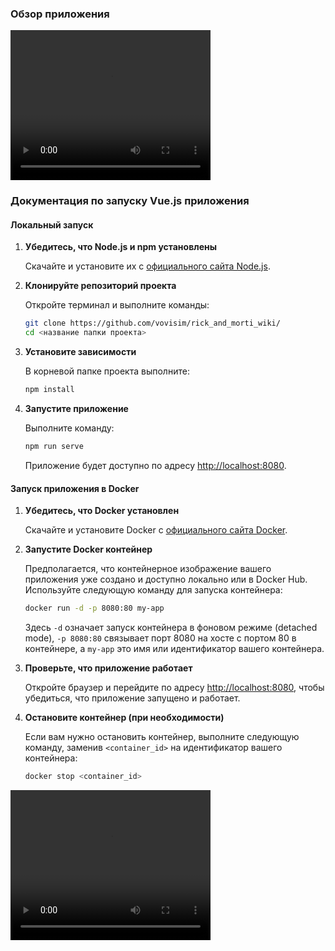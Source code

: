 ### Обзор приложения
<video width="320" height="240" controls>
  <source src="./Review.mp4" type="video/mp4">
  Your browser does not support the video tag.
</video>


### Документация по запуску Vue.js приложения

#### Локальный запуск

1. **Убедитесь, что Node.js и npm установлены**

   Скачайте и установите их с [официального сайта Node.js](https://nodejs.org/).

2. **Клонируйте репозиторий проекта**

   Откройте терминал и выполните команды:

   ```bash
   git clone https://github.com/vovisim/rick_and_morti_wiki/
   cd <название папки проекта>
   ```

3. **Установите зависимости**

   В корневой папке проекта выполните:

   ```bash
   npm install
   ```

4. **Запустите приложение**

   Выполните команду:

   ```bash
   npm run serve
   ```

   Приложение будет доступно по адресу [http://localhost:8080](http://localhost:8080).

#### Запуск приложения в Docker

1. **Убедитесь, что Docker установлен**

   Скачайте и установите Docker с [официального сайта Docker](https://www.docker.com/).

2. **Запустите Docker контейнер**

   Предполагается, что контейнерное изображение вашего приложения уже создано и доступно локально или в Docker Hub. Используйте следующую команду для запуска контейнера:

   ```bash
   docker run -d -p 8080:80 my-app
   ```

   Здесь `-d` означает запуск контейнера в фоновом режиме (detached mode), `-p 8080:80` связывает порт 8080 на хосте с портом 80 в контейнере, а `my-app` это имя или идентификатор вашего контейнера.

3. **Проверьте, что приложение работает**

   Откройте браузер и перейдите по адресу [http://localhost:8080](http://localhost:8080), чтобы убедиться, что приложение запущено и работает.

4. **Остановите контейнер (при необходимости)**

   Если вам нужно остановить контейнер, выполните следующую команду, заменив `<container_id>` на идентификатор вашего контейнера:

   ```bash
   docker stop <container_id>
   ```

  <video width="320" height="240" controls>
    <source src="./Review.mp4" type="video/mp4">
    Your browser does not support the video tag.
  </video>


